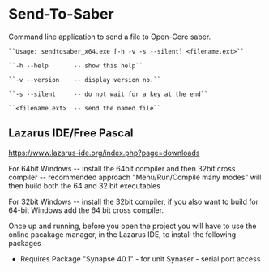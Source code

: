 # Send-To-Saber
Command line application to send a file to Open-Core saber.

    ``Usage: sendtosaber_x64.exe [-h -v -s --silent] <filename.ext>``
    
    ``-h --help       -- show this help``
    
    ``-v --version    -- display version no.``
    
    ``-s --silent     -- do not wait for a key at the end``
    
    ``<filename.ext>  -- send the named file``

## Lazarus IDE/Free Pascal
  https://www.lazarus-ide.org/index.php?page=downloads
  
  For 64bit Windows
  -- install the 64bit compiler and then 32bit cross compiler -- recommended approach
     "Menu/Run/Compile many modes" will then build both the 64 and 32 bit executables
  
  For 32bit Windows
  -- install the 32bit compiler, if you also want to build for 64-bit Windows add 
     the 64 bit cross compiler.

Once up and running, before you open the project you will have to use 
the online pacakage manager, in the Lazarus IDE, to install the following packages

* Requires Package "Synapse 40.1" - for unit Synaser - serial port access
